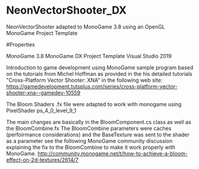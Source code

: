 # NeonVectorShooter_DX
NeonVectorShooter adapted to MonoGame 3.8 using an OpenGL MonoGame Project Template

#Properties

MonoGame 3.8
MonoGame DX Project Template
Visual Studio 2019

Introduction to game development using MonoGame sample program based on the tutorials from Michel Hoffman 
as provided in the his detailed tutorials "Cross-Platform Vector Shooter: XNA" in the following web site:
https://gamedevelopment.tutsplus.com/series/cross-platform-vector-shooter-xna--gamedev-10559

The Bloom Shaders .fx file were adapted to work with monogame using PixelShader ps_4_0_level_9_1

The main changes are basically in the BloomComponent.cs class as well as the BloomCombine.fx
The BloomCombine parameters were caches (perfoirmance considerations) and the BaseTexture was sent to the shader as a parameter
see the following MonoGame community discussion explaining the fix to the BloomCombine to make it work properly with MonoGame.
http://community.monogame.net/t/how-to-achieve-a-bloom-effect-on-2d-textures/2614/7
